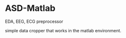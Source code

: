 # ASD-Matlab
EDA, EEG, ECG preprocessor

simple data cropper that works in the matlab environment. 
